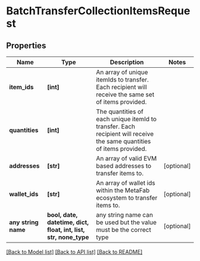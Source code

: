 # BatchTransferCollectionItemsRequest


## Properties
Name | Type | Description | Notes
------------ | ------------- | ------------- | -------------
**item_ids** | **[int]** | An array of unique itemIds to transfer. Each recipient will receive the same set of items provided. | 
**quantities** | **[int]** | The quantities of each unique itemId to transfer. Each recipient will receive the same quantities of items provided. | 
**addresses** | **[str]** | An array of valid EVM based addresses to transfer items to. | [optional] 
**wallet_ids** | **[str]** | An array of wallet ids within the MetaFab ecosystem to transfer items to. | [optional] 
**any string name** | **bool, date, datetime, dict, float, int, list, str, none_type** | any string name can be used but the value must be the correct type | [optional]

[[Back to Model list]](../README.md#documentation-for-models) [[Back to API list]](../README.md#documentation-for-api-endpoints) [[Back to README]](../README.md)


